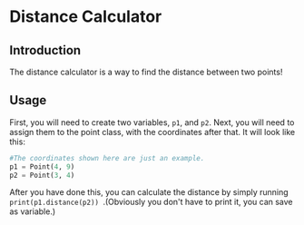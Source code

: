 # Distance Calculator
## Introduction
The distance calculator is a way to find the distance between two points!
## Usage
First, you will need to create two variables, `p1`, and `p2`.
Next, you will need to assign them to the point class, with the coordinates after that. It will look like this:
````python
#The coordinates shown here are just an example.
p1 = Point(4, 9)
p2 = Point(3, 4)
````
After you have done this,  you can calculate the distance by simply running `print(p1.distance(p2))
`.(Obviously you don't have to print it, you can save as variable.)
